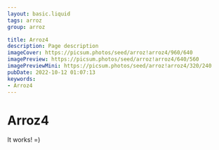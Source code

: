 ```yaml
---
layout: basic.liquid
tags: arroz
group: arroz

title: Arroz4
description: Page description
imageCover: https://picsum.photos/seed/arroz!arroz4/960/640
imagePreview: https://picsum.photos/seed/arroz!arroz4/640/560
imagePreviewMini: https://picsum.photos/seed/arroz!arroz4/320/240
pubDate: 2022-10-12 01:07:13
keywords:
- Arroz4
---
```


# Arroz4

It works! =)
